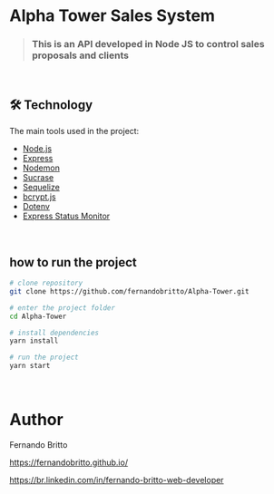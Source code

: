 # Alpha Tower Sales System


> ### This is an API developed in Node JS to control sales proposals and clients

&nbsp;&nbsp;&nbsp;

## 🛠 Technology

The main tools used in the project:

- [Node.js][nodejs]
- [Express][express]
- [Nodemon][nodemon]
- [Sucrase][sucrase]
- [Sequelize][sequelize]
- [bcrypt.js][bcryptjs]
- [Dotenv][dotenv]
- [Express Status Monitor][statusmonitor]



[nodejs]: https://nodejs.org/
[express]: https://expressjs.com/pt-br/
[nodemon]: https://nodemon.io/
[sucrase]: https://sucrase.io/
[sequelize]: https://sequelize.org/
[bcryptjs]: https://www.npmjs.com/package/bcryptjs
[dotenv]: https://www.npmjs.com/package/dotenv
[statusmonitor]: https://www.npmjs.com/package/express-status-monitor
[license]: https://opensource.org/licenses/MIT


&nbsp;&nbsp;

## how to run the project


```bash
# clone repository
git clone https://github.com/fernandobritto/Alpha-Tower.git

# enter the project folder
cd Alpha-Tower

# install dependencies
yarn install

# run the project
yarn start
```
&nbsp;&nbsp;

# Author

Fernando Britto

https://fernandobritto.github.io/

https://br.linkedin.com/in/fernando-britto-web-developer

